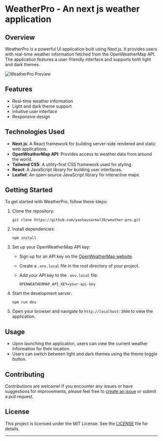 
# WeatherPro - An next js weather application

## Overview

WeatherPro is a powerful UI application built using Next.js. It provides users with real-time weather information fetched from the OpenWeatherMap API. The application features a user-friendly interface and supports both light and dark themes.

![WeatherPro Preview](https://postimg.cc/56zHXY4N)


## Features

- Real-time weather information
- Light and dark theme support
- Intuitive user interface
- Responsive design

## Technologies Used

- **Next.js**: A React framework for building server-side rendered and static web applications.
- **OpenWeatherMap API**: Provides access to weather data from around the world.
- **Tailwind CSS**: A utility-first CSS framework used for styling.
- **React**: A JavaScript library for building user interfaces.
- **Leaflet**: An open-source JavaScript library for interactive maps.

## Getting Started

To get started with WeatherPro, follow these steps:

1. Clone the repository:

   ```
   git clone https://github.com/yashavsarmal30/weather-pro.git
   ```

2. Install dependencies:

   ```
   npm install
   ```

3. Set up your OpenWeatherMap API key:

   - Sign up for an API key on the [OpenWeatherMap website](https://openweathermap.org/api).
   - Create a `.env.local` file in the root directory of your project.
   - Add your API key to the `.env.local` file:

     ```
     OPENWEATHERMAP_API_KEY=your-api-key
     ```

4. Start the development server:

   ```
   npm run dev
   ```

5. Open your browser and navigate to `http://localhost:3000` to view the application.

## Usage

- Upon launching the application, users can view the current weather information for their location.
- Users can switch between light and dark themes using the theme toggle button.

## Contributing

Contributions are welcome! If you encounter any issues or have suggestions for improvements, please feel free to [create an issue](https://github.com/yashavsarmal30/weather-pro/issues) or submit a pull request.

## License

This project is licensed under the MIT License. See the [LICENSE](LICENSE) file for details.

---
